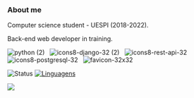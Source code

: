 ### About me
Computer science student - UESPI (2018-2022).

Back-end web developer in training. 



![python (2)](https://user-images.githubusercontent.com/59178005/120279573-3bf99600-c2d4-11eb-94b9-ea3ce8a93a26.png) &nbsp;  ![icons8-django-32 (2)](https://user-images.githubusercontent.com/59178005/120279586-4025b380-c2d4-11eb-85e4-918eaa313789.png)  &nbsp; ![icons8-rest-api-32](https://user-images.githubusercontent.com/59178005/120279628-4c117580-c2d4-11eb-94c7-39a8332dccbc.png)  &nbsp;  ![icons8-postgresql-32](https://user-images.githubusercontent.com/59178005/120279644-4e73cf80-c2d4-11eb-8c60-2705698ce5a9.png)  &nbsp;  ![favicon-32x32](https://github.com/heroku/favicon/raw/master/favicon.iconset/icon_32x32.png)

![Status](https://github-readme-stats.vercel.app/api?username=alinnegrazielle) [![Linguagens](https://github-readme-stats.vercel.app/api/top-langs/?username=alinnegrazielle&layout=compact)](https://github.com/alinnegrazielle/github-readme-stats)

![](https://komarev.com/ghpvc/?username=alinnegrazielle&color=blueviolet)
